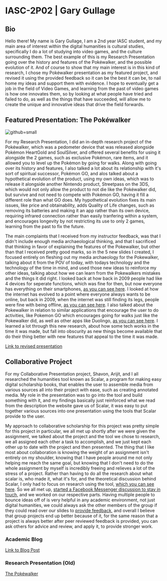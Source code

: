 # IASC-2P02 | Gary Gullage

## Bio

Hello there! My name is Gary Gullage, I am a 2nd year IASC student, and my main area of interest within the digital humanities is cultural studies, specifically I do a lot of studying into video games, and the culture surrounding them. The best example of this is my Research Presentation going over the history and features of the Pokéwalker, and the possible evolution of it. And of course to show that my main interest is in this kind of research, I chose my Pokéwalker presentation as my featured project, and revised it using the provided feedback so it can be the best it can be, to nail home my ideas and support them with evidence. I hope to eventually get a job in the field of Video Games, and learning from the past of video games is how one innovates them, so by looking at what people have tried and failed to do, as well as the things that have succeeded, will allow me to create the unique and innovative ideas that drive the field forwards.

## Featured Presentation: The Pokéwalker
![github=small](https://cdn.bulbagarden.net/upload/e/e7/Pok%C3%A9walker_artwork.png)

For my Research Presentation, I did an in-depth research project of the Pokéwalker, which was a pedometer device that was released alongside Pokémon HeartGold and SoulSilver, and offered several benefits for using it alongside the 2 games, such as exclusive Pokémon, rare items, and it allowed you to level up the Pokémon by going for walks. Along with going over its history and features, I also talked a lot about its relationship with it's sort of spiritual successor, Pokémon GO, and alos talked about a hypothetical evolution of the product, using my own ideas, which was to release it alongside another Nintendo product, Streetpass on the 3DS, which would not only allow the product to not die like the Pokéwalker did, but survive and not need to compete with Pokémon GO, having it fill a different role than what GO does. My hypothetical evolution fixes its main issues, like price and obtainability,  adds Quality of Life changes, such as removing its batteries and making it an app rather than its own device, requiring infrared connection rather than easily tranfering within a system, and encourages longevity by not restricting its use to only 2 games, learning from the past to fix the future.


The main complaints that I received from my instructor feedback, was that I didn't include enough media archaeological thinking, and that I sacrificed that thinking in favor of explaining the features of the Pokewalker, but other than that I received pretty good marks, so in the 5 new slides I created, I focused entirely on fleshing out my media archaeology for the Pokewalker, talking about it from the POV of today, with todays technology and the technology of the time in mind, and used those new ideas to reinforce my other ideas, talking about how we can learn from the Pokewalkers mistakes and the things it did right. I looked back at how back in 2009 people had like 4 devices for seperate functions, which was fine for then, but now everyone has everything on their smartphones, [as you can see here](https://i.imgur.com/bbRgJWC.png). I looked at how the internet has evolved to a point where everyone always wants to be online, but back in 2009, when the internet was still finding its legs, people were fine with being offline, [as you can see here](https://i.imgur.com/RReg4Wt.png). I also talked about the Pokewalker in relation to similar applications that encourage the user to do activities, like Pokemon GO which encourages going for walks just like the Pokewalker did, as well as other apps like Duolingo, [as you can see here](https://i.imgur.com/RReg4Wt.png). I learned a lot through this new research, about how some tech works in the time it was made, but fall into obscurity as new things become available that do their thing better with new features that appeal to the time it was made.

[Link to revised presentation](reveal/index2.html)


## Collaborative Project

For my Collaborative Presentation project, Shavon, Arijit, and I all researched the humanities tool known as Scalar, a program for making easy digital scholarship books, that enables the user to assemble media from various sources all into their project with ease, such as creating annotated media. My role in the presentation was to go into the tool and build something with it, and my findings basically just reinforced what we read from the description the website gave us of Scalar, it was easy to put together various sources into one presentation using the tools that Scalar provide to the user.

My approach to collaborative scholarship for this project was pretty simple for this project in particular, we all met up shortly after we were given the assignment, we talked about the project and the tool we chose to research, we all assigned each other a task to accomplish, and we just kept each other up to date with the project and then presented. The thing that I like most about collaboration is knowing the weight of an assignment isn't entirely on my shoulder, knowing that I have people around me not only helping me reach the same goal, but knowing that I don't need to do the whole assignment by myself is incredibly freeing and relieves a lot of the stress of a project. Rather than having to do all the research  about what scalar is, who made it, what it's for, and the theoretical discussion behind Scalar, I only had to focus on research using the tool, [which you can see here](https://i.imgur.com/4KFgbY8.png). So we all met up, [started a Facebook Messenger discussion to stay in touch](https://i.imgur.com/NIPfcbB.png), and we worked on our respective parts. Having multiple people to bounce ideas off of is very helpful in any academic environment, not just digital humanities, we could always ask the other members of the group if they could read over our slides to [provide feedback](https://i.imgur.com/id9zGVf.png), and overall I believe that group projects end up better because of it, for the same reason that a project is always better after peer reviewed feedback is provided, you can ask others for advice and review, and apply it, to provide stronger work.


### Academic Blog

[Link to Blog Post](blog.md)


### Research Presentation (Old)

[The Pokéwalker](reveal/index.html)

